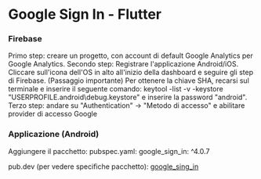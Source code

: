 # Google Sign In - Flutter

### Firebase
Primo step: creare un progetto, con account di default Google Analytics per Google Analytics.
Secondo step: Registrare l'applicazione Android/iOS. Cliccare sull'icona dell'OS in alto all'inizio della dashboard e seguire gli step di Firebase. (Passaggio importante) Per ottenere la chiave SHA, recarsi sul terminale e inserire il seguente comando:
keytool -list -v -keystore "USERPROFILE.android\debug.keystore" e inserire la password "android".
Terzo step: andare su "Authentication" -> "Metodo di accesso" e abilitare provider di accesso Google

### Applicazione (Android)
Aggiungere il pacchetto:
pubspec.yaml:
  google_sign_in: ^4.0.7

pub.dev (per vedere specifiche pacchetto): [google_sing_in](https://pub.dev/packages/google_sign_in#-readme-tab-)

